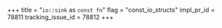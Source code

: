 +++
title = "`io::sink` as `const fn`"
flag = "const_io_structs"
impl_pr_id = 78811
tracking_issue_id = 78812
+++
